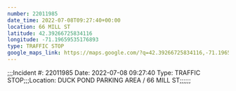 ```yaml
---
number: 22011985
date_time: 2022-07-08T09:27:40+00:00
location: 66 MILL ST
latitude: 42.39266725834116
longitude: -71.19659535176893
type: TRAFFIC STOP
google_maps_link: https://maps.google.com/?q=42.39266725834116,-71.19659535176893
---
```


;;;Incident #: 22011985  Date: 2022-07-08 09:27:40   Type: TRAFFIC STOP;;;Location: DUCK POND PARKING AREA / 66 MILL ST;;;;;;
